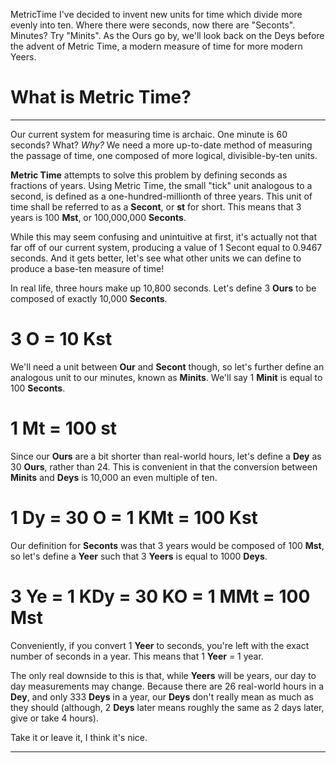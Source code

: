 MetricTime
I've decided to invent new units for time which divide more evenly into ten. Where there were seconds, now there are "Seconts". Minutes? Try "Minits". As the Ours go by, we'll look back on the Deys before the advent of Metric Time, a modern measure of time for more modern Yeers.

What is Metric Time?
===================
-------------------

Our current system for measuring time is archaic. One minute is 60 seconds? What? *Why?* We need a more up-to-date method of measuring the passage of time, one composed of more logical, divisible-by-ten units.

**Metric Time** attempts to solve this problem by defining seconds as fractions of years. Using Metric Time, the small "tick" unit analogous to a second, is defined as a one-hundred-millionth of three years. This unit of time shall be referred to as a **Secont**, or **st** for short. This means that 3 years is 100 **Mst**, or 100,000,000 **Seconts**.

While this may seem confusing and unintuitive at first, it's actually not that far off of our current system, producing a value of 1 Secont equal to 0.9467 seconds. And it gets better, let's see what other units we can define to produce a base-ten measure of time!

In real life, three hours make up 10,800 seconds. Let's define 3 **Ours** to be composed of exactly 10,000 **Seconts**.

3 O = 10 Kst
===================

We'll need a unit between **Our** and **Secont** though, so let's further define an analogous unit to our minutes, known as **Minits**. We'll say 1 **Minit** is equal to 100 **Seconts**.

1 Mt = 100 st
===================

Since our **Ours** are a bit shorter than real-world hours, let's define a **Dey** as 30 **Ours**, rather than 24. This is convenient in that the conversion between **Minits** and **Deys** is 10,000 an even multiple of ten.

1 Dy = 30 O = 1 KMt = 100 Kst
===================

Our definition for **Seconts** was that 3 years would be composed of 100 **Mst**, so let's define a **Yeer** such that 3 **Yeers** is equal to 1000 **Deys**.

3 Ye = 1 KDy = 30 KO = 1 MMt = 100 Mst
===================

Conveniently, if you convert 1 **Yeer** to seconds, you're left with the exact number of seconds in a year. This means that 1 **Yeer** = 1 year.

The only real downside to this is that, while **Yeers** will be years, our day to day measurements may change. Because there are 26 real-world hours in a **Dey**, and only 333 **Deys** in a year, our **Deys** don't really mean as much as they should (although, 2 **Deys** later means roughly the same as 2 days later, give or take 4 hours).

Take it or leave it, I think it's nice.

-------------------

